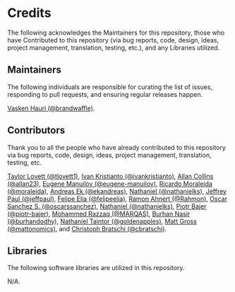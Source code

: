 # Credits

The following acknowledges the Maintainers for this repository, those who have Contributed to this repository (via bug reports, code, design, ideas, project management, translation, testing, etc.), and any Libraries utilized.

## Maintainers

The following individuals are responsible for curating the list of issues, responding to pull requests, and ensuring regular releases happen.

[Vasken Hauri (@brandwaffle)](https://github.com/brandwaffle).

## Contributors

Thank you to all the people who have already contributed to this repository via bug reports, code, design, ideas, project management, translation, testing, etc.

[Taylor Lovett (@tlovett1)](https://github.com/tlovett1),
[Ivan Kristianto (@ivankristianto)](https://github.com/ivankristianto),
[Allan Collins (@allan23)](https://github.com/allan23),
[Eugene Manuilov (@eugene-manuilov)](https://github.com/eugene-manuilov),
[Ricardo Moraleida (@moraleida)](https://github.com/moraleida),
[Andreas Ek (@ekandreas)](https://github.com/ekandreas),
[Nathaniel (@nathanielks)](https://github.com/nathanielks),
[Jeffrey Paul (@jeffpaul)](https://github.com/jeffpaul),
[Felipe Elia (@felipeelia)](https://github.com/felipeelia),
[Ramon Ahnert (@Rahmon)](https://github.com/Rahmon),
[Oscar Sanchez S. (@oscarssanchez)](https://github.com/oscarssanchez),
[Nathaniel (@nathanielks)](https://github.com/nathanielks),
[Piotr Bajer (@piotr-bajer)](https://github.com/piotr-bajer),
[Mohammed Razzaq (@MARQAS)](https://github.com/MARQAS),
[Burhan Nasir (@burhandodhy)](https://github.com/burhandodhy),
[Nathaniel Taintor (@goldenapples)](https://github.com/goldenapples),
[Matt Gross (@mattonomics)](https://github.com/mattonomics),
and
[Christoph Bratschi (@cbratschi)](https://github.com/cbratschi).

## Libraries

The following software libraries are utilized in this repository.

N/A.
